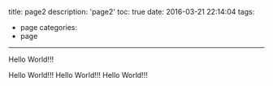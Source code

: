 title: page2
description: 'page2'
toc: true
date: 2016-03-21 22:14:04
tags:
 - page
categories:
 - page
---
Hello World!!!
<!-- more -->
Hello World!!!
Hello World!!!
Hello World!!!

